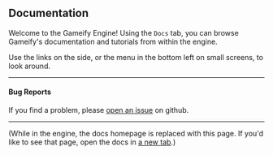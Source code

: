 ## Documentation

Welcome to the Gameify Engine! Using the `Docs` tab, you can browse Gameify's
documentation and tutorials from within the engine.

Use the links on the side, or the menu in the bottom left on small screens, to look around.

---

#### Bug Reports

If you find a problem, please [open an issue](https://github.com/jkrei0/gameify/issues) on github.

---

(While in the engine, the docs homepage is replaced with this page. If you'd like
to see that page, open the docs in <a href="/out/" target="_blank">a new tab</a>.)